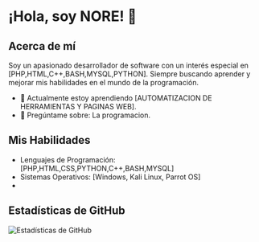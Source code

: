 # ¡Hola, soy NORE! 👋

## Acerca de mí

Soy un apasionado desarrollador de software con un interés especial en [PHP,HTML,C++,BASH,MYSQL,PYTHON]. Siempre buscando aprender y mejorar mis habilidades en el mundo de la programación.

- 🌱 Actualmente estoy aprendiendo [AUTOMATIZACION DE HERRAMIENTAS Y PAGINAS WEB].
- 💬 Pregúntame sobre: La programacion.

## Mis Habilidades

- Lenguajes de Programación: [PHP,HTML,CSS,PYTHON,C++,BASH,MYSQL]
- Sistemas Operativos: [Windows, Kali Linux, Parrot OS]
- 
## Estadísticas de GitHub

![Estadísticas de GitHub](https://github-readme-stats.vercel.app/api?username=tu-usuario&show_icons=true&theme=radical)

